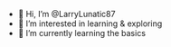 - 👋 Hi, I’m @LarryLunatic87
- 👀 I’m interested in learning & exploring 
- 🌱 I’m currently learning the basics

<!---
LarryLunatic87/LarryLunatic87 is a ✨ special ✨ repository because its `README.md` (this file) appears on your GitHub profile.
You can click the Preview link to take a look at your changes.
--->

